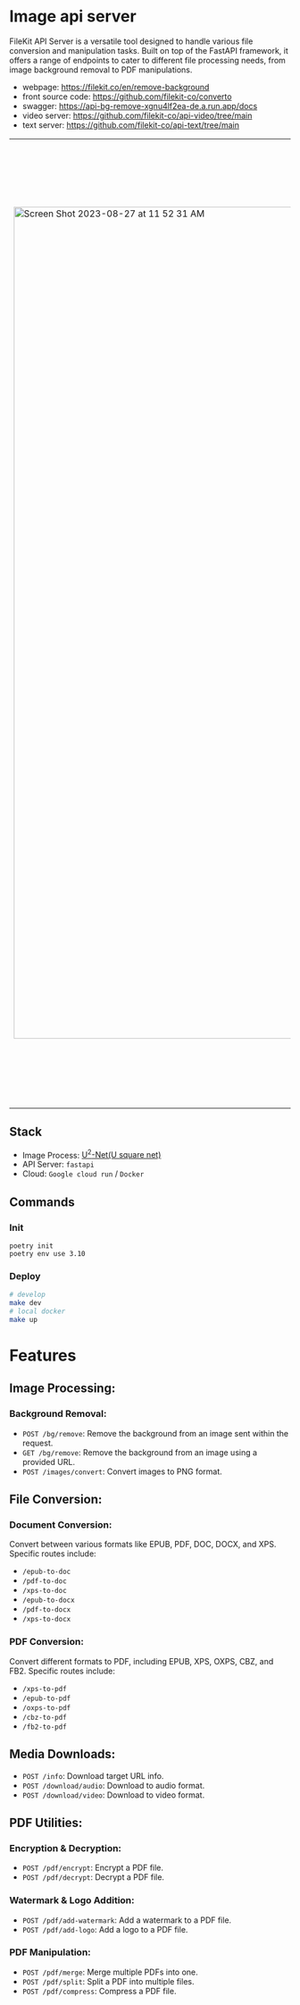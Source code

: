 # Image api server

FileKit API Server is a versatile tool designed to handle various file conversion and manipulation tasks. Built on top of the FastAPI framework, it offers a range of endpoints to cater to different file processing needs, from image background removal to PDF manipulations.

- webpage: https://filekit.co/en/remove-background
- front source code: https://github.com/filekit-co/converto
- swagger: https://api-bg-remove-xgnu4lf2ea-de.a.run.app/docs
- video server: https://github.com/filekit-co/api-video/tree/main
- text server: https://github.com/filekit-co/api-text/tree/main

<div align='center'>
<table width="100%" border="0">
  <tr>
    <td><img width="1489" alt="Screen Shot 2023-08-27 at 11 52 31 AM" src="https://github.com/filekit-co/api-bg-remove/assets/37536298/dfd6720e-b8ad-4e8b-9259-7a790bafe1cb">
</td>
    <td><img width="1728" alt="Screen Shot 2023-08-27 at 11 52 52 AM" src="https://github.com/filekit-co/api-bg-remove/assets/37536298/b12bfca2-b5fb-4340-ac30-a911fefd88b7">
</td>
  </tr>
</table>
</div>

## Stack
- Image Process: [U<sup>2</sup>-Net(U square net)](https://github.com/xuebinqin/U-2-Net)
- API Server: `fastapi`
- Cloud: `Google cloud run` / `Docker`

## Commands

### Init
```
poetry init
poetry env use 3.10
```
### Deploy
```bash
# develop
make dev 
# local docker
make up
```

# Features
## Image Processing:

### Background Removal:
- `POST /bg/remove`: Remove the background from an image sent within the request.
- `GET /bg/remove`: Remove the background from an image using a provided URL.
- `POST /images/convert`: Convert images to PNG format.

## File Conversion:

### Document Conversion:
Convert between various formats like EPUB, PDF, DOC, DOCX, and XPS. Specific routes include:
- `/epub-to-doc`
- `/pdf-to-doc`
- `/xps-to-doc`
- `/epub-to-docx`
- `/pdf-to-docx`
- `/xps-to-docx`

### PDF Conversion:
Convert different formats to PDF, including EPUB, XPS, OXPS, CBZ, and FB2. Specific routes include:
- `/xps-to-pdf`
- `/epub-to-pdf`
- `/oxps-to-pdf`
- `/cbz-to-pdf`
- `/fb2-to-pdf`

## Media Downloads:
- `POST /info`: Download target URL info.
- `POST /download/audio`: Download to audio format.
- `POST /download/video`: Download to video format.

## PDF Utilities:

### Encryption & Decryption:
- `POST /pdf/encrypt`: Encrypt a PDF file.
- `POST /pdf/decrypt`: Decrypt a PDF file.

### Watermark & Logo Addition:
- `POST /pdf/add-watermark`: Add a watermark to a PDF file.
- `POST /pdf/add-logo`: Add a logo to a PDF file.

### PDF Manipulation:
- `POST /pdf/merge`: Merge multiple PDFs into one.
- `POST /pdf/split`: Split a PDF into multiple files.
- `POST /pdf/compress`: Compress a PDF file.
